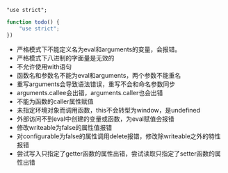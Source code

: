 `"use strict";`

```javascript
function todo() {
    "use strict";
})
```

*    严格模式下不能定义名为eval和arguments的变量，会报错。
*    严格模式下八进制的字面量是无效的
*    不允许使用with语句
*    函数名和参数名不能为eval和arguments，两个参数不能重名
*    重写arguments会导致语法错误，重写不会和命名参数同步
*    arguments.callee会出错，arguments.caller也会出错
*    不能为函数的caller属性赋值
*    未指定环境对象而调用函数，this不会转型为window，是undefined
*    外部访问不到eval中创建的变量或函数，为eval赋值会报错
*    修改writeable为false的属性值报错
*    对configurable为false的属性调用delete报错，修改除writeable之外的特性报错
*    尝试写入只指定了getter函数的属性出错，尝试读取只指定了setter函数的属性出错
